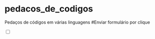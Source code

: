 # pedacos_de_codigos
Pedaços de códigos em várias linguagens
#Enviar formulário por clique
<form name="formulario" action="/action_page.php">
	<input type="checkbox" name="campo" value="Adolpho" onclick="submitform()">
</form>
<script type="text/javascript">
    function submitform() {
        document.formulario.submit();
    }
</script>
